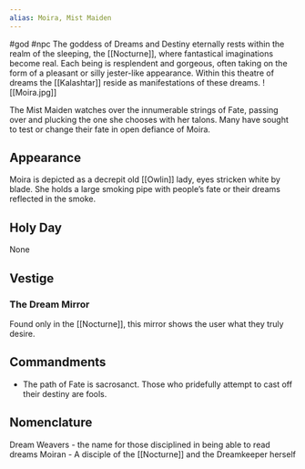 ```yaml
---
alias: Moira, Mist Maiden
---
```


#god #npc 
The goddess of Dreams and Destiny eternally rests within the realm of the sleeping, the [[Nocturne]], where fantastical imaginations become real. Each being is resplendent and gorgeous, often taking on the form of a pleasant or silly jester-like appearance. Within this theatre of dreams the [[Kalashtar]] reside as manifestations of these dreams.
<span class="rightimg"><span class="smallimg">  ![[Moira.jpg]]</span></span>
  

The Mist Maiden watches over the innumerable strings of Fate, passing over and plucking the one she chooses with her talons. Many have sought to test or change their fate in open defiance of Moira.



## Appearance

Moira is depicted as a decrepit old [[Owlin]] lady, eyes stricken white by blade. She holds a large smoking pipe with people’s fate or their dreams reflected in the smoke. 

  

## Holy Day

None

## Vestige
### The Dream Mirror

Found only in the [[Nocturne]], this mirror shows the user what they truly desire.


## Commandments

-   The path of Fate is sacrosanct. Those who pridefully attempt to cast off their destiny are fools.
    


## Nomenclature
Dream Weavers - the name for those disciplined in being able to read dreams 
Moiran - A disciple of the [[Nocturne]] and the Dreamkeeper herself